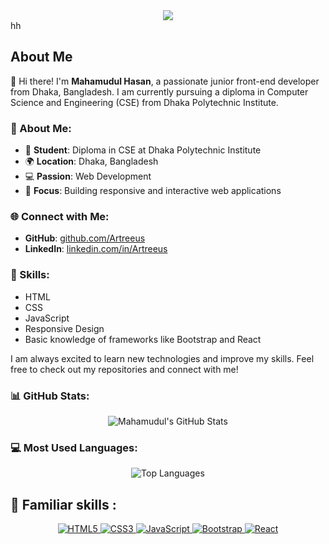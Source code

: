 <div align="center"> <img src="https://i.ibb.co/PhdCRqp/Dark-Blue-Futuristic-Technology-Mobile-Developer-Linked-In-Background-Profile.png"> </div>
hh

## About Me

👋 Hi there! I'm **Mahamudul Hasan**, a passionate junior front-end developer from Dhaka, Bangladesh. I am currently pursuing a diploma in Computer Science and Engineering (CSE) from Dhaka Polytechnic Institute.

### 🌟 About Me:

- 🏫 **Student**: Diploma in CSE at Dhaka Polytechnic Institute
- 🌍 **Location**: Dhaka, Bangladesh
- 💻 **Passion**: Web Development
- 🎯 **Focus**: Building responsive and interactive web applications

### 🌐 Connect with Me:

- **GitHub**: [github.com/Artreeus](https://github.com/Artreeus)
- **LinkedIn**: [linkedin.com/in/Artreeus](https://www.linkedin.com/in/artreeus)

### 🚀 Skills:

- HTML
- CSS
- JavaScript
- Responsive Design
- Basic knowledge of frameworks like Bootstrap and React

I am always excited to learn new technologies and improve my skills. Feel free to check out my repositories and connect with me!



### 📊 GitHub Stats:

<div align="center">

![Mahamudul's GitHub Stats](https://github-readme-stats.vercel.app/api?username=Artreeus&show_icons=true&theme=radical)

</div>

### 💻 Most Used Languages:

<div align="center">

![Top Languages](https://github-readme-stats.vercel.app/api/top-langs/?username=Artreeus&layout=compact&theme=radical)

</div>



## 🚀 Familiar skills :

<p align="center">
  <a href="https://developer.mozilla.org/en-US/docs/Web/HTML" target="_blank">
    <img src="https://img.shields.io/badge/-HTML5-E34F26?style=for-the-badge&logo=html5&logoColor=white" alt="HTML5"/>
  </a>
  <a href="https://developer.mozilla.org/en-US/docs/Web/CSS" target="_blank">
    <img src="https://img.shields.io/badge/-CSS3-1572B6?style=for-the-badge&logo=css3" alt="CSS3"/>
  </a>
  <a href="https://developer.mozilla.org/en-US/docs/Web/JavaScript" target="_blank">
    <img src="https://img.shields.io/badge/-JavaScript-F7DF1E?style=for-the-badge&logo=javascript&logoColor=black" alt="JavaScript"/>
  </a>
  <a href="https://getbootstrap.com" target="_blank">
    <img src="https://img.shields.io/badge/-Bootstrap-563D7C?style=for-the-badge&logo=bootstrap" alt="Bootstrap"/>
  </a>
  <a href="https://reactjs.org/" target="_blank">
    <img src="https://img.shields.io/badge/-React-61DAFB?style=for-the-badge&logo=react&logoColor=black" alt="React"/>
  </a>
</p>

<!----
- 👋 Hi, I’m @Artreeus
- 👀 I’m interested in Photography, gaming, and programming.
- 🌱 I’m currently learning Mern Stack Development
- 💞️ I’m looking to collaborate on My latest project
- 📫 How to reach me 01717160829
------>
<!---
Artreeus/Artreeus is a ✨ special ✨ repository because its `README.md` (this file) appears on your GitHub profile.
You can click the Preview link to take a look at your changes.
--->
